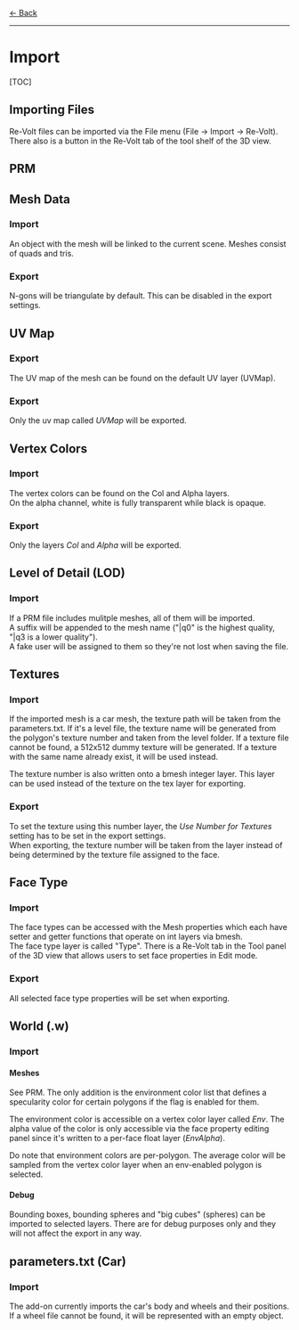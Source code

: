 [$\leftarrow$ Back](..)

---

# Import

[TOC]

## Importing Files
Re-Volt files can be imported via the File menu (File -> Import -> Re-Volt).  
There also is a button in the Re-Volt tab of the tool shelf of the 3D view.

## PRM
## Mesh Data
### Import
An object with the mesh will be linked to the current scene. Meshes consist of
quads and tris.  
### Export
N-gons will be triangulate by default. This can be disabled in the export
settings.

## UV Map
### Export
The UV map of the mesh can be found on the default UV layer (UVMap).
### Export
Only the uv map called _UVMap_ will be exported.

## Vertex Colors
### Import
The vertex colors can be found on the Col and Alpha layers.  
On the alpha channel, white is fully transparent while black is opaque.
### Export
Only the layers _Col_ and _Alpha_ will be exported.

## Level of Detail (LOD)
### Import
If a PRM file includes mulitple meshes, all of them will be imported.  
A suffix will be appended to the mesh name ("|q0" is the highest quality,
"|q3 is a lower quality").  
A fake user will be assigned to them so they're not lost when saving the
file.

## Textures
### Import
If the imported mesh is a car mesh, the texture path will be taken from the
parameters.txt.
If it's a level file, the texture name will be generated from the polygon's
texture number and taken from the level folder.
If a texture file cannot be found, a 512x512 dummy texture will be generated.
If a texture with the same name already exist, it will be used instead.

The texture number is also written onto a bmesh integer layer. This layer can be
used instead of the texture on the tex layer for exporting.
### Export
To set the texture using this number layer, the _Use Number for Textures_
setting has to be set in the export settings.  
When exporting, the texture number will be taken from the layer instead of being
determined by the texture file assigned to the face.

## Face Type
### Import
The face types can be accessed with the Mesh properties which each have setter
and getter functions that operate on int layers via bmesh.  
The face type layer is called "Type".
There is a Re-Volt tab in the Tool panel of the 3D view that allows users
to set face properties in Edit mode.
### Export
All selected face type properties will be set when exporting.

## World (.w)
### Import
#### Meshes
See PRM. The only addition is the environment color list that defines a
specularity color for certain polygons if the flag is enabled for them.  

The environment color is accessible on a vertex color layer called _Env_.
The alpha value of the color is only accessible via the face property editing panel since it's written to a per-face float layer (_EnvAlpha_).

Do note that environment colors are per-polygon. The average color will be
sampled from the vertex color layer when an env-enabled polygon is selected.

#### Debug
Bounding boxes, bounding spheres and "big cubes" (spheres) can be imported to
selected layers. There are for debug purposes only and they will not affect
the export in any way.

## parameters.txt (Car)
### Import
The add-on currently imports the car's body and wheels and their positions.  
If a wheel file cannot be found, it will be represented with an empty object.
